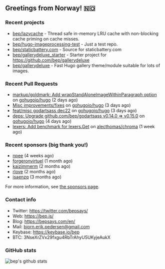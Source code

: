 ## Greetings from Norway! 🇳🇴

### Recent projects

- [bep/lazycache](https://github.com/bep/lazycache) - Thread safe in-memory LRU cache with non-blocking cache priming on cache misses.
- [bep/hugo-imageprocessing-test](https://github.com/bep/hugo-imageprocessing-test) - Just a test repo.
- [bep/staticbattery.com](https://github.com/bep/staticbattery.com) - Source for staticbattery.com
- [bep/gallerydeluxe_starter](https://github.com/bep/gallerydeluxe_starter) - Starter project for https://github.com/bep/gallerydeluxe
- [bep/gallerydeluxe](https://github.com/bep/gallerydeluxe) - Fast Hugo gallery theme/module suitable for lots of images.

### Recent Pull Requests

- [markup/goldmark: Add wrapStandAloneImageWithinParagraph option](https://github.com/gohugoio/hugo/pull/10493) on [gohugoio/hugo](https://github.com/gohugoio/hugo) (2 days ago)
- [Misc improvements/fixes](https://github.com/gohugoio/hugo/pull/10490) on [gohugoio/hugo](https://github.com/gohugoio/hugo) (3 days ago)
- [feat/misc godartsass dec22](https://github.com/gohugoio/hugo/pull/10488) on [gohugoio/hugo](https://github.com/gohugoio/hugo) (3 days ago)
- [deps: Upgrade github.com/bep/godartsass v0.14.0 =&gt; v0.15.0](https://github.com/gohugoio/hugo/pull/10484) on [gohugoio/hugo](https://github.com/gohugoio/hugo) (4 days ago)
- [lexers: Add benchmark for lexers.Get](https://github.com/alecthomas/chroma/pull/713) on [alecthomas/chroma](https://github.com/alecthomas/chroma) (1 week ago)

### Recent sponsors (big thank you!)

- [npee](https://github.com/npee) (4 weeks ago)
- [forgeronvirtuel](https://github.com/forgeronvirtuel) (1 month ago)
- [kaizimmerm](https://github.com/kaizimmerm) (2 months ago)
- [rlove](https://github.com/rlove) (2 months ago)
- [isaenzq](https://github.com/isaenzq) (3 months ago)

For more information, see [the sponsors page](https://github.com/sponsors/bep/).

### Contact info
- Twitter: https://twitter.com/bepsays/
- Web: https://bep.is/
- Blog: https://bepsays.com/en/
- Mail: bjorn.erik.pedersen@gmail.com
- Keybase: https://keybase.io/bep
- BTC: 3NseXrZVx29fxgu4RbTrAhyU5UKyjeAukX


### GitHub stats
![bep's github stats](https://github-readme-stats.vercel.app/api?username=bep&count_private=true&hide_title=true)

